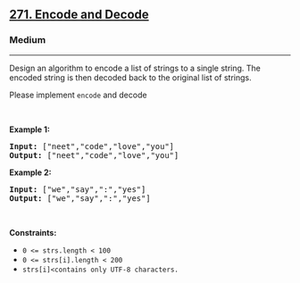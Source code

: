<h2><a href="https://leetcode.com/problems/encode-and-decode-strings">271. Encode and Decode</a></h2><h3>Medium</h3><hr><p>Design an algorithm to encode a list of strings to a single string. The encoded string is then decoded back to the original list of strings.</p>

<p>Please implement <code>encode</code> and decode</p>

<p>&nbsp;</p>
<p><strong class="example">Example 1:</strong></p>

<pre>
<strong>Input:</strong> ["neet","code","love","you"]
<strong>Output:</strong> ["neet","code","love","you"]
</pre>

<p><strong class="example">Example 2:</strong></p>

<pre>
<strong>Input:</strong> ["we","say",":","yes"]
<strong>Output:</strong> ["we","say",":","yes"]
</pre>

<p>&nbsp;</p>
<p><strong>Constraints:</strong></p>

<ul>
	<li><code>0 &lt;= strs.length &lt; 100</code></li>
	<li><code>0 &lt;= strs[i].length &lt; 200</code></li>
	<li><code>strs[i]&lt;contains only UTF-8 characters.</code></li>
</ul>
